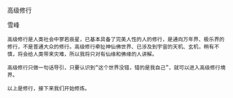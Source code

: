 高级修行

雪峰


    高级修行是人类社会中寥若辰星，已基本具备了完美人性的人的修行，是通向万年界、极乐界的修行，不是普通大众的修行。高级修行牵扯神仙佛世界、已涉及到宇宙的天机、玄机，稍有不慎，将会给人类带来灾难，所以我将只对有仙缘和佛缘的人讲解。 

    高级修行只做一句话导引，只要认识到“这个世界没错，错的是我自己”，就可以进入高级修行境界。 

    以上是修行，接下来我们开始修炼。



